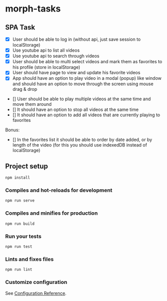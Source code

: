 # morph-tasks

## SPA Task
- [x] User should be able to log in (without api, just save session to localStorage)
- [x] Use youtube api to list all videos
- [x] Use youtube api to search through videos
- [x] User should be able to multi select videos and mark them as favorites to his profile
(store in localStorage)
- [x] User should have page to view and update his favorite videos
- [x] App should have an option to play video in a modal (popup) like window and
should have an option to move through the screen using mouse drag & drop
- [] User should be able to play multiple videos at the same time and move them
around
- [] It should have an option to stop all videos at the same time
- [] It should have an option to add all videos that are currently playing to favorites

Bonus:
- [] In the favorites list it should be able to order by date added, or by length of the
video (for this you should use indexedDB instead of localStorage)

## Project setup
```
npm install
```

### Compiles and hot-reloads for development
```
npm run serve
```

### Compiles and minifies for production
```
npm run build
```

### Run your tests
```
npm run test
```

### Lints and fixes files
```
npm run lint
```

### Customize configuration
See [Configuration Reference](https://cli.vuejs.org/config/).
